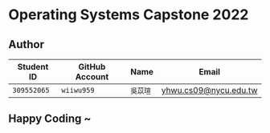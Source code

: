 # Operating Systems Capstone 2022

## Author
| Student ID | GitHub Account | Name | Email |
| ---------- | -------------- | ---- | ----- |
|`309552065`| `wiiwu959` | `吳苡瑄` | yhwu.cs09@nycu.edu.tw |

## Happy Coding ~
